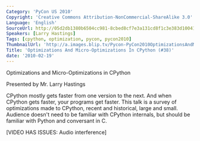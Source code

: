 ```yaml
---
Category: 'PyCon US 2010'
Copyright: 'Creative Commons Attribution-NonCommercial-ShareAlike 3.0'
Language: 'English'
SourceUrl: http://05d2db1380b6504cc981-8cbed8cf7e3a131cd8f1c3e383d10041.r93.cf2.rackcdn.com/pycon-us-2010/322_optimizations-and-micro-optimizations-in-cpython-38.m4v
Speakers: [Larry Hastings]
Tags: [cpython, optimization, pycon, pycon2010]
ThumbnailUrl: 'http://a.images.blip.tv/Pycon-PyCon2010OptimizationsAndMicroOptimizationsInCPython38668.png'
Title: 'Optimizations And Micro-Optimizations In CPython (#38)'
date: '2010-02-19'
---
```

Optimizations and Micro-Optimizations in CPython

  
Presented by Mr. Larry Hastings

  
CPython mostly gets faster from one version to the next. And when CPython gets
faster, your programs get faster. This talk is a survey of optimizations made
to CPython, recent and historical, large and small. Audience doesn't need to
be familiar with CPython internals, but should be familiar with Python and
conversant in C.

  
[VIDEO HAS ISSUES: Audio interference]

